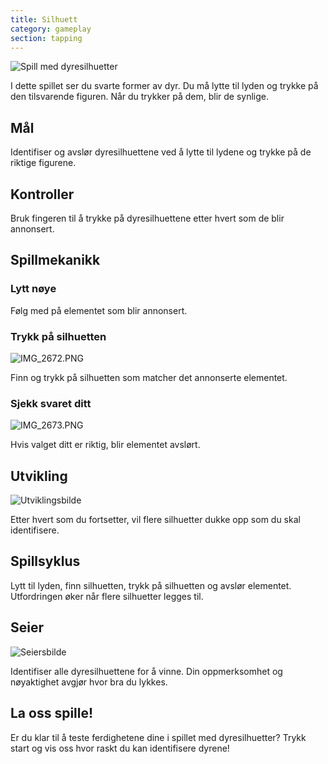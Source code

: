 ```yaml
---
title: Silhuett
category: gameplay
section: tapping
---
```

![Spill med dyresilhuetter](https://help.studycat.com/hc/article_attachments/34915780007577)

I dette spillet ser du svarte former av dyr. Du må lytte til lyden og trykke på den tilsvarende figuren. Når du trykker på dem, blir de synlige.

## Mål

Identifiser og avslør dyresilhuettene ved å lytte til lydene og trykke på de riktige figurene.

## Kontroller

Bruk fingeren til å trykke på dyresilhuettene etter hvert som de blir annonsert.

## Spillmekanikk

### Lytt nøye

Følg med på elementet som blir annonsert.

### Trykk på silhuetten

![IMG_2672.PNG](https://help.studycat.com/hc/article_attachments/34785088097433)

Finn og trykk på silhuetten som matcher det annonserte elementet.

### Sjekk svaret ditt

![IMG_2673.PNG](https://help.studycat.com/hc/article_attachments/34785088100761)

Hvis valget ditt er riktig, blir elementet avslørt.

## Utvikling

![Utviklingsbilde](https://help.studycat.com/hc/article_attachments/34915749569049)

Etter hvert som du fortsetter, vil flere silhuetter dukke opp som du skal identifisere.

## Spillsyklus

Lytt til lyden, finn silhuetten, trykk på silhuetten og avslør elementet. Utfordringen øker når flere silhuetter legges til.

## Seier

![Seiersbilde](https://help.studycat.com/hc/article_attachments/34915749571993)

Identifiser alle dyresilhuettene for å vinne. Din oppmerksomhet og nøyaktighet avgjør hvor bra du lykkes.

## La oss spille!

Er du klar til å teste ferdighetene dine i spillet med dyresilhuetter? Trykk start og vis oss hvor raskt du kan identifisere dyrene!